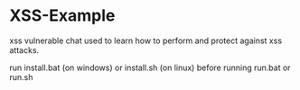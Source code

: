 # XSS-Example
xss vulnerable chat used to learn how to perform and protect against xss attacks.

run install.bat (on windows) or install.sh (on linux) before running run.bat or run.sh
